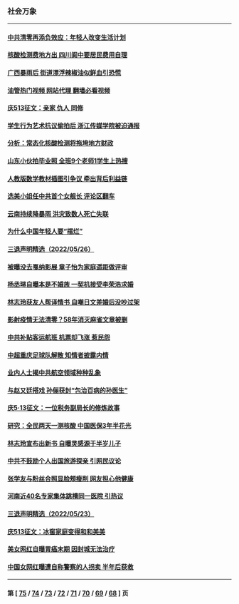 ### 社会万象
---
#### [中共清零再添负效应：年轻人改变生活计划](../../pages/ncid282/n13748102.md?05300845) 
#### [核酸检测费地方出 四川阆中要居民费用自理](../../pages/ncid282/n13747265.md?05300845) 
#### [广西暴雨后 街道漂浮辣椒油似鲜血引恐慌](../../pages/ncid282/n13747767.md?05300845) 
#### [油管热门视频 网站代理 翻墙必看视频](http://209.222.30.114:81/youtube.html?05300845)
#### [庆513征文：亲家 仇人 同修](../../pages/ncid282/n13747547.md?05300845) 
#### [学生行为艺术抗议偷拍后 浙江传媒学院被迫通报](../../pages/ncid282/n13747378.md?05300845) 
#### [分析：常态化核酸检测将拖垮地方财政](../../pages/ncid282/n13747225.md?05300845) 
#### [山东小伙拍毕业照 全班9个老师1学生上热搜](../../pages/ncid282/n13747276.md?05300845) 
#### [人教版数学教材插图引争议 牵出背后利益链](../../pages/ncid282/n13746987.md?05300845) 
#### [选美小姐任中共首个女舰长 评论区翻车](../../pages/ncid282/n13746847.md?05300845) 
#### [云南持续降暴雨 洪灾致数人死亡失联](../../pages/ncid282/n13746734.md?05300845) 
#### [为什么中国年轻人要“摆烂”](../../pages/ncid282/n13746219.md?05300845) 
#### [三退声明精选（2022/05/26）](../../pages/ncid282/n13746358.md?05300845) 
#### [被曝没去戛纳影展 章子怡为家庭遥距做评审](../../pages/ncid282/n13746195.md?05300845) 
#### [杨丞琳自曝本是不婚族 一契机接受李荣浩求婚](../../pages/ncid282/n13746140.md?05300845) 
#### [林志玲获友人帮译情书 自嘲日文差婚后没吵过架](../../pages/ncid282/n13746161.md?05300845) 
#### [影射疫情无法清零？58年消灭麻雀文章被删](../../pages/ncid282/n13746011.md?05300845) 
#### [中共补贴客运航班 机票却飞涨 惹民怨](../../pages/ncid282/n13745645.md?05300845) 
#### [中超重庆足球队解散 知情者披露内情](../../pages/ncid282/n13745612.md?05300845) 
#### [业内人士揭中共航空领域种种乱象](../../pages/ncid282/n13745602.md?05300845) 
#### [与赵又廷搭戏 孙俪获封“包治百病的孙医生”](../../pages/ncid282/n13745325.md?05300845) 
#### [庆5·13征文：一位税务副局长的修炼故事](../../pages/ncid282/n13745006.md?05300845) 
#### [研究：全民两天一测核酸 中国医保3年半花光](../../pages/ncid282/n13744928.md?05300845) 
#### [林志玲宣布出新书 自曝灵感源于半岁儿子](../../pages/ncid282/n13744505.md?05300845) 
#### [中共不鼓励个人出国旅游探亲 引网民议论](../../pages/ncid282/n13744129.md?05300845) 
#### [张学友与粉丝合照显脸颊瘦削 网友担心他健康](../../pages/ncid282/n13743829.md?05300845) 
#### [河南近40名专家集体跳槽同一医院 引热议](../../pages/ncid282/n13743958.md?05300845) 
#### [三退声明精选（2022/05/23）](../../pages/ncid282/n13743949.md?05300845) 
#### [庆513征文：冰窖家庭变得和和美美](../../pages/ncid282/n13743835.md?05300845) 
#### [美女网红自曝胃癌末期 因封城无法治疗](../../pages/ncid282/n13743687.md?05300845) 
#### [中国女网红曝遭自称警察的人拐卖 半年后获救](../../pages/ncid282/n13743517.md?05300845) 

---
#### 第 [ [75](./75.md?05300845) / [74](./74.md?05300845) / [73](./73.md?05300845) / [72](./72.md?05300845) / [71](./71.md?05300845) / [70](./70.md?05300845) / [69](./69.md?05300845) / [68](./68.md?05300845) ] 页

